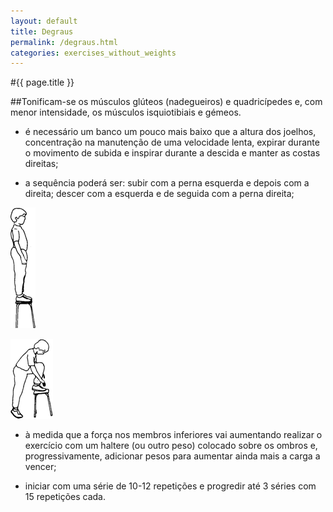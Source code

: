 ```yaml
---
layout: default
title: Degraus
permalink: /degraus.html
categories: exercises_without_weights
---
```


#{{ page.title }}

##Tonificam-se os músculos glúteos (nadegueiros) e quadricípedes e, com menor intensidade, os músculos isquiotibiais e gémeos.

* é necessário um banco um pouco mais baixo que a altura dos joelhos, concentração na manutenção de uma velocidade lenta, expirar du­rante o movimento de subida e inspirar durante a descida e manter as costas direitas;

* a sequência poderá ser: subir com a perna esquerda e depois com a direita; descer com a esquerda e de seguida com a perna direita;

![Degraus](assets/degraus_clip_image002.gif)

![Degraus](assets/degraus_clip_image004.gif)

* à medida que a força nos membros inferiores vai aumentando rea­lizar o exercício com um haltere (ou outro peso) colocado sobre os om­bros e, progressivamente, adicionar pesos para aumentar ainda mais a carga a vencer;

* iniciar com uma série de 10-12 repetições e progredir até 3 séries com 15 repetições cada.
